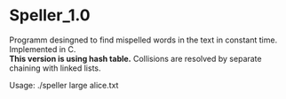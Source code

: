 # Speller_1.0
Programm desingned to find mispelled words in the text in constant time.  
Implemented in C.  
<b>This version is using hash table.</b> Collisions are resolved by separate chaining with linked lists.

Usage: ./speller large alice.txt
